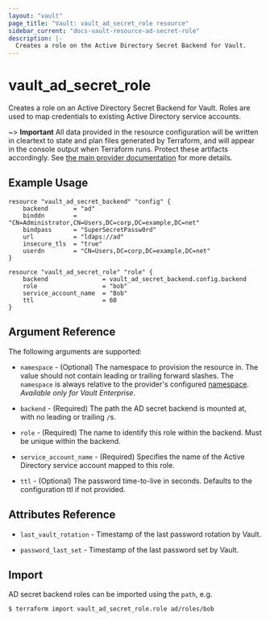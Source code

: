 ```yaml
---
layout: "vault"
page_title: "Vault: vault_ad_secret_role resource"
sidebar_current: "docs-vault-resource-ad-secret-role"
description: |-
  Creates a role on the Active Directory Secret Backend for Vault.
---
```


# vault\_ad\_secret\_role

Creates a role on an Active Directory Secret Backend for Vault. Roles are
used to map credentials to existing Active Directory service accounts.

~> **Important** All data provided in the resource configuration will be
written in cleartext to state and plan files generated by Terraform, and
will appear in the console output when Terraform runs. Protect these
artifacts accordingly. See
[the main provider documentation](../index.html)
for more details.

## Example Usage

```hcl
resource "vault_ad_secret_backend" "config" {
    backend       = "ad"
    binddn        = "CN=Administrator,CN=Users,DC=corp,DC=example,DC=net"
    bindpass      = "SuperSecretPassw0rd"
    url           = "ldaps://ad"
    insecure_tls  = "true"
    userdn        = "CN=Users,DC=corp,DC=example,DC=net"
}

resource "vault_ad_secret_role" "role" {
    backend               = vault_ad_secret_backend.config.backend
    role                  = "bob"
    service_account_name  = "Bob"
    ttl                   = 60
}
```

## Argument Reference

The following arguments are supported:

* `namespace` - (Optional) The namespace to provision the resource in.
  The value should not contain leading or trailing forward slashes.
  The `namespace` is always relative to the provider's configured [namespace](../index.html#namespace).
   *Available only for Vault Enterprise*.

* `backend` - (Required) The path the AD secret backend is mounted at,
  with no leading or trailing `/`s.

* `role` - (Required) The name to identify this role within the backend.
  Must be unique within the backend.

* `service_account_name` - (Required) Specifies the name of the Active Directory service
account mapped to this role.

* `ttl` - (Optional) The password time-to-live in seconds. Defaults to the configuration
  ttl if not provided.

## Attributes Reference

* `last_vault_rotation` - Timestamp of the last password rotation by Vault.

* `password_last_set` - Timestamp of the last password set by Vault.

## Import

AD secret backend roles can be imported using the `path`, e.g.

```
$ terraform import vault_ad_secret_role.role ad/roles/bob
```
